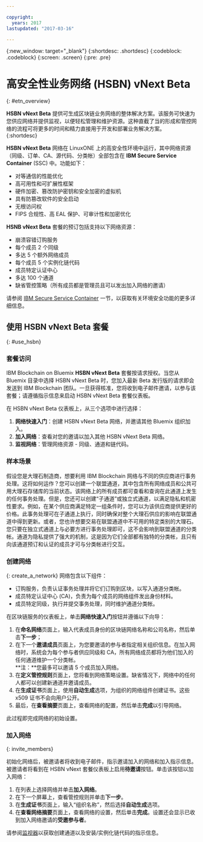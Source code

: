 ```yaml
---

copyright:
  years: 2017
lastupdated: "2017-03-16"

---
```


{:new_window: target="_blank"}
{:shortdesc: .shortdesc}
{:codeblock: .codeblock}
{:screen: .screen}
{:pre: .pre}


# 高安全性业务网络 (HSBN) vNext Beta
{: #etn_overview}

**HSBN vNext Beta** 提供可生成区块链业务网络的整体解决方案。该服务可快速为您供应网络并提供监视，以便轻松管理和维护资源。这种直截了当的形成和管控网络的流程可将更多的时间和精力直接用于开发和部署业务解决方案。
{:shortdesc}

**HSBN vNext Beta** 网络在 LinuxONE 上的高安全性环境中运行，其中网络资源（同级、订单、CA、源代码、分类帐）全部包含在 **IBM Secure Service Container** (SSC) 中。功能如下：
* 对等通信的性能优化
* 高可用性和可扩展性框架 
* 硬件加密、篡改防护密钥和安全加密的虚拟机
* 具有防篡改软件的安全启动
* 无根访问权
* FIPS 合规性、高 EAL 保护、可审计性和加密优化

**HSNB vNext Beta** 套餐的预订包括支持以下网络资源：

- 崩溃容错订购服务
- 每个成员 2 个同级
- 多达 5 个额外网络成员
- 每个成员 5 个实例化链代码
- 成员特定认证中心
- 多达 100 个通道
- 缺省管控策略（所有成员都是管理员且可以发出加入网络的邀请）

请参阅 [IBM Secure Service Container](etn_ssc.html) 一节，以获取有关环境安全功能的更多详细信息。

## 使用 HSBN vNext Beta 套餐
{: #use_hsbn}

### 套餐访问

IBM Blockchain on Bluemix **HSBN vNext Beta** 套餐按请求授权。当您从 Bluemix 目录中选择 HSBN vNext Beta 时，您加入最新 Beta 发行版的请求即会发送到 IBM Blockchain 团队。一旦获得核准，您将收到电子邮件邀请，以参与该套餐；请遵循指示信息来启动 HSBN vNext Beta 套餐仪表板。

在 HSBN vNext Beta 仪表板上，从三个选项中进行选择：
1. **网络快速入门**：创建 HSBN vNext Beta 网络，并邀请其他 Bluemix 组织加入。
2. **加入网络**：查看对您的邀请以加入其他 HSBN vNext Beta 网络。
3. **监视网络**：管理网络资源 - 同级、通道和链代码。

<!-- to do - the rest of this page final edit -->

### 样本场景

假设您是大理石制造商，想要利用 IBM Blockchain 网络与不同的供应商进行事务处理。这将如何运作？您可以创建一个联盟通道，其中包含所有网络成员和公共可用大理石存储库的当前状态。该网络上的所有成员都可查看和查询在此通道上发生的任何事务处理。但是，您还可以创建“子通道”或独立式通道，以满足隐私和机密性要求。例如，在某个供应商满足特定一组条件时，您可以为该供应商提供更好的价格。此事务处理可在子通道上执行，同时确保对整个大理石供应的影响在联盟通道中得到更新。或者，您也许想要交易在联盟通道中不可用的特定类别的大理石。您只要在独立式通道上与必要方进行事务处理即可，这不会影响到联盟通道的分类帐。通道为隐私提供了强大的机制，这是因为它们全部都有独特的分类帐，且只有向该通道预订和认证的成员才可与分类帐进行交互。  

### 创建网络
{: create_a_network}
网络包含以下组件：
* 订购服务，负责认证事务处理并将它们订购到区块，以写入通道分类帐。
* 成员特定认证中心 (CA)，负责为每个成员的网络组件发出身份材料。
* 成员特定同级，执行并提交事务处理，同时维护通道分类帐。

在区块链服务的仪表板上，单击**网络快速入门**按钮并遵循以下向导：
1. 在**命名网络**页面上，输入代表成员身份的区块链网络名称和公司名称，然后单击**下一步**；
2. 在下一个**邀请成员**页面上，为您要邀请的参与者指定相关组织信息。在加入网络时，系统会为每个参与者供应同级和 CA，所有网络成员都将为他们加入的任何通道维护一个分类帐。<br>
   **注：**您最多可以邀请 5 个成员加入网络。
3. 在**定义管控规则**页面上，您将看到网络策略设置。缺省情况下，网络中的任何人都可以创建新通道并邀请成员。  
4. 在**生成证书**页面上，使用**自动生成**选项，为组织的网络组件创建证书。这些 x509 证书不会向用户公开。  
5. 最后，在**查看摘要**页面上，查看网络的配置，然后单击**完成**以引导网络。

此过程即完成网络的初始设置。

### 加入网络
{: invite_members}

初始化网络后，被邀请者将收到电子邮件，指示邀请加入的网络和加入指示信息。被邀请者将看到在 HSBN vNext 套餐仪表板上启用**待邀请**按钮。单击该按钮以加入网络：

1. 在列表上选择网络并单击**加入网络**。
2. 在下一个屏幕上，查看管控规则并单击**下一步**。
3. 在**生成证书**页面上，输入“组织名称”，然后选择**自动生成**选项。
4. 在**查看网络摘要**页面上，查看网络的设置，然后单击**完成**。设置还会显示已收到加入网络邀请的**受邀参与者**。

请参阅[监视器](v10_dashboard.html)以获取创建通道以及安装/实例化链代码的指示信息。

<!-- I think all of this is adequately covered in the Monitor Section; and we already tell the story in the Sample Scenario topic above -->


<!-- From Jeff: Agreed. Commenting out all the rest sections on the page.


### Creating new channels
{: prepare_private_channels}

With the latest HSBN vNext plan, you can create a private channel, install a customized chaincode, complete the trade, and update the inventory number upon the other parties in the network make a query or propose a new transaction.

1. On the HSBN vNext plan dashboard, select **Enter Monitor**.
2. Select **Channels**, and click **New Channel**.
3. On the **Create a Channel** page, enter the channel name and choose the company that you want to make trade with by adding members. Then, click **Create** to create another private consortium channel.
4. Select **Chaincode** after you click the **Enter Monitor** button on the dashboard. You can view the chaincode that are already installed on your peer, or install a new chaincode to the peer.<br>
  **Note:** You can install at most 5 chaincode apps per peer.
5. Click **Install Chaincode** to install the smart contract to the peer. A smart contract, also known as chaincode, is the programmatic code installed and instantiated onto a channel’s peers by an appropriately authorized member. End users then invoke chaincode through a client-side application that interfaces with a network peer. Chaincode runs network transactions, which if validated, are appended to the shared ledger and modify world state. Chaincode can be developed for business contracts, asset definitions, and collectively-managed decentralized applications. You can download [this sample code](https://github.com/hyperledger/fabric/blob/master/examples/chaincode/go/marbles02/marbles_chaincode.go){: new_window} to your local environment for testing.

**Note:** After you install the chaincode onto the peer, you must instantiate the chaincode by providing the initial arguments. In the case of the Marbles sample chaincode, you can input `marble1, blue, 35` in a comma separated list to indicate that you have 35 blue marble1 for trade.


### Commencing transactions
{: commence_txs}

To make transactions within your network, the trading parties must:
* Join the same channel within the network.
* Install the same version of the chaincode onto the peer that represents each organization.


Each successful transaction results in a new block appended to the blockchain, and the ledger in the levelDB updated with the new state. Other members in the network can query the ledger or the transaction history to decide the next transaction.



### Monitoring your network
{: monitor_network}

You can perform the following tasks after you click the **Enter Monitor** button on the dashboard:
* Create new channels and invite other members to join your channels to trade privately.
* Install new chaincodes to your peer to initiate or participate into new trade.
* View the changes of blocks, transactions, chaincode invocations.
* View the log on your peer.
* View the information of resources that your organization owns.
* Export a JSON file containing the low-level networking information for each of your components (such as enrollID/enrollSecret for your CA).  

See the [HSBN vNext Beta dashboard](v10_dashboard.md) for more information about the usage of each panel on the dashboard. 


-->
